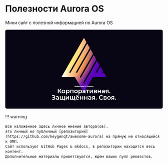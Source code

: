 Полезности Aurora OS
===================

Мини сайт с полезной информацией по Aurora OS

![picture](assets/images/common/aurora.png)

!!! warning

    Все изложенное здесь личное мнение автора(ов).
    Это личный но публичный [репозиторий](https://github.com/keygenqt/awesome-aurora) на прямую не относящийся к ОМП.
    Сайт используют GitHub Pages & mkdocs, в репозитории находится весь контент.
    Дополнительные материалы приветсвуются, ждем ваших пулл реквестов.
